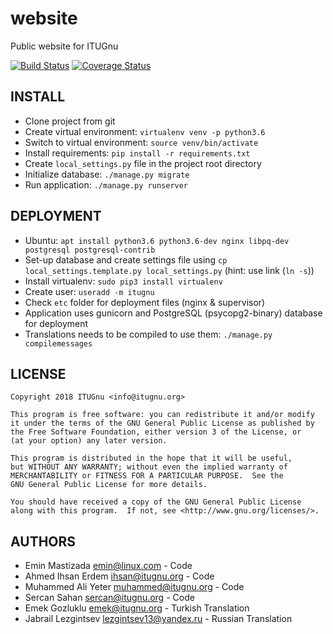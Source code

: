 # website
Public website for ITUGnu

[![Build Status](https://travis-ci.org/itugnu/website.svg?branch=master)](https://travis-ci.org/itugnu/website)
[![Coverage Status](https://coveralls.io/repos/github/itugnu/website/badge.svg?branch=master)](https://coveralls.io/github/itugnu/website?branch=master)

INSTALL
-------

* Clone project from git
* Create virtual environment: `virtualenv venv -p python3.6`
* Switch to virtual environment: `source venv/bin/activate`
* Install requirements: `pip install -r requirements.txt`
* Create `local_settings.py` file in the project root directory
* Initialize database: `./manage.py migrate`
* Run application: `./manage.py runserver`

DEPLOYMENT
----------

* Ubuntu: `apt install python3.6 python3.6-dev nginx libpq-dev postgresql postgresql-contrib`
* Set-up database and create settings file using `cp local_settings.template.py local_settings.py` (hint: use link (`ln -s`))
* Install virtualenv: `sudo pip3 install virtualenv`
* Create user: `useradd -m itugnu`
* Check `etc` folder for deployment files (nginx & supervisor)
* Application uses gunicorn and PostgreSQL (psycopg2-binary) database for deployment
* Translations needs to be compiled to use them: `./manage.py compilemessages`


LICENSE
-------

    Copyright 2018 ITUGnu <info@itugnu.org>

    This program is free software: you can redistribute it and/or modify
    it under the terms of the GNU General Public License as published by
    the Free Software Foundation, either version 3 of the License, or
    (at your option) any later version.

    This program is distributed in the hope that it will be useful,
    but WITHOUT ANY WARRANTY; without even the implied warranty of
    MERCHANTABILITY or FITNESS FOR A PARTICULAR PURPOSE.  See the
    GNU General Public License for more details.

    You should have received a copy of the GNU General Public License
    along with this program.  If not, see <http://www.gnu.org/licenses/>.

AUTHORS
-------

* Emin Mastizada <emin@linux.com> - Code
* Ahmed Ihsan Erdem <ihsan@itugnu.org> - Code
* Muhammed Ali Yeter <muhammed@itugnu.org> - Code
* Sercan Sahan <sercan@itugnu.org> - Code
* Emek Gozluklu <emek@itugnu.org> - Turkish Translation
* Jabrail Lezgintsev <lezgintsev13@yandex.ru> - Russian Translation

